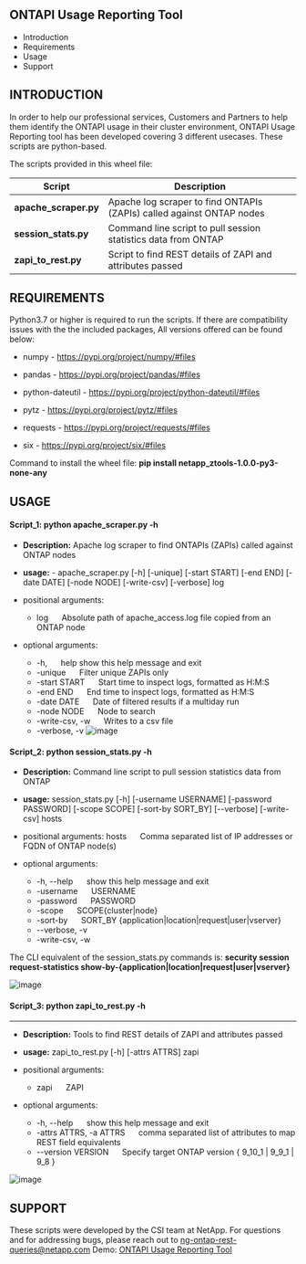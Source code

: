 ONTAPI Usage Reporting Tool
---------------------

 * Introduction
 * Requirements
 * Usage
 * Support

INTRODUCTION
------------
In order to help our professional services, Customers and Partners to help them identify the ONTAPI usage in their cluster environment, ONTAPI Usage Reporting tool has been developed covering 3 different usecases. 
These scripts are python-based.

The scripts provided in this wheel file:

Script        |  Description
------------- | -------------
**apache_scraper.py**  | Apache log scraper to find ONTAPIs (ZAPIs) called against ONTAP nodes
**session_stats.py**   | Command line script to pull session statistics data from ONTAP
**zapi_to_rest.py**    | Script to find REST details of ZAPI and attributes passed


REQUIREMENTS
-------------

Python3.7 or higher is required to run the scripts. If there are compatibility issues with the the included packages, All versions offered can be found below:

* numpy - https://pypi.org/project/numpy/#files
 
* pandas - https://pypi.org/project/pandas/#files

* python-dateutil - https://pypi.org/project/python-dateutil/#files

* pytz - https://pypi.org/project/pytz/#files

* requests - https://pypi.org/project/requests/#files

* six - https://pypi.org/project/six/#files

Command to install the wheel file: **pip install netapp_ztools-1.0.0-py3-none-any**

USAGE
-----

####  Script_1: python apache_scraper.py -h ####

- **Description:** Apache log scraper to find ONTAPIs (ZAPIs) called against ONTAP nodes

- **usage:** - apache_scraper.py [-h] [-unique] [-start START] [-end END] [-date DATE] [-node NODE] [-write-csv] [-verbose] log

- positional arguments:
  - log&nbsp;&nbsp;&nbsp;&nbsp;&nbsp;&nbsp;Absolute path of apache_access.log file copied from an ONTAP node

- optional arguments:
  - -h,&nbsp;&nbsp;&nbsp;&nbsp;&nbsp;&nbsp;help show this help message and exit
  - -unique&nbsp;&nbsp;&nbsp;&nbsp;&nbsp;&nbsp;Filter unique ZAPIs only
  - -start START&nbsp;&nbsp;&nbsp;&nbsp;&nbsp;&nbsp;Start time to inspect logs, formatted as H:M:S
  - -end END&nbsp;&nbsp;&nbsp;&nbsp;&nbsp;&nbsp;End time to inspect logs, formatted as H:M:S
  - -date DATE&nbsp;&nbsp;&nbsp;&nbsp;&nbsp;&nbsp;Date of filtered results if a multiday run
  - -node NODE&nbsp;&nbsp;&nbsp;&nbsp;&nbsp;&nbsp;Node to search
  - -write-csv, -w&nbsp;&nbsp;&nbsp;&nbsp;&nbsp;&nbsp;Writes to a csv file
  - -verbose, -v 
![image](https://user-images.githubusercontent.com/61284863/153816578-0842a8b0-97d9-4a1c-90f3-358ecc5f589c.png)


#### Script_2: python session_stats.py -h ####

- **Description:** Command line script to pull session statistics data from ONTAP

- **usage:** session_stats.py [-h] [-username USERNAME] [-password PASSWORD] [-scope SCOPE] [-sort-by SORT_BY] [--verbose] [-write-csv] hosts

- positional arguments:
  hosts&nbsp;&nbsp;&nbsp;&nbsp;&nbsp;&nbsp;Comma separated list of IP addresses or FQDN of ONTAP node(s)

- optional arguments:
  - -h, --help&nbsp;&nbsp;&nbsp;&nbsp;&nbsp;&nbsp;show this help message and exit
  - -username&nbsp;&nbsp;&nbsp;&nbsp;&nbsp;&nbsp;USERNAME
  - -password&nbsp;&nbsp;&nbsp;&nbsp;&nbsp;&nbsp;PASSWORD
  - -scope&nbsp;&nbsp;&nbsp;&nbsp;&nbsp;&nbsp;SCOPE{cluster|node}
  - -sort-by&nbsp;&nbsp;&nbsp;&nbsp;&nbsp;&nbsp;SORT_BY {application|location|request|user|vserver}
  - --verbose, -v
  - -write-csv, -w

The CLI equivalent of the session_stats.py commands is: **security session request-statistics show-by-{application|location|request|user|vserver}**

![image](https://user-images.githubusercontent.com/61284863/153811433-5b087671-eaf2-48dc-9a53-1f8007223f8f.png)

#### Script_3: python zapi_to_rest.py -h ####
--------------------------------
- **Description:** Tools to find REST details of ZAPI and attributes passed

- **usage:** zapi_to_rest.py [-h] [-attrs ATTRS] zapi

- positional arguments:
   - zapi&nbsp;&nbsp;&nbsp;&nbsp;&nbsp;&nbsp;ZAPI

- optional arguments:
  - -h, --help&nbsp;&nbsp;&nbsp;&nbsp;&nbsp;&nbsp;show this help message and exit
  - -attrs ATTRS, -a ATTRS&nbsp;&nbsp;&nbsp;&nbsp;&nbsp;&nbsp;comma separated list of attributes to map REST field equivalents
  - --version VERSION&nbsp;&nbsp;&nbsp;&nbsp;&nbsp;&nbsp;Specify target ONTAP version { 9_10_1 | 9_9_1 | 9_8 }

![image](https://user-images.githubusercontent.com/61284863/153816352-4b1fc5c0-ffe0-4356-9823-9ed3c6b51099.png)


SUPPORT
-----------

These scripts were developed by the CSI team at NetApp. For questions and for addressing bugs, please reach out to ng-ontap-rest-queries@netapp.com
Demo: [ONTAPI Usage Reporting Tool](https://www.youtube.com/watch?v=gJSWerW9S7o)
